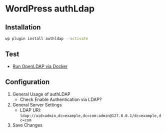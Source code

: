 # WordPress authLdap

## Installation

```sh
wp plugin install authldap --activate
```

## Test

- [Run OpenLDAP via Docker](/openldap.md#docker)

## Configuration

1. General Usage of authLDAP
   - Check Enable Authentication via LDAP?
2. General Server Settings
   - LDAP URI: `ldap://uid=admin,dc=example,dc=com:admin@127.0.0.1/dc=example,dc=com`
3. Save Changes
